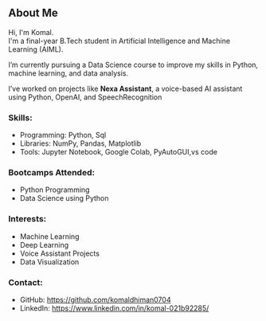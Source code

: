 ## About Me

Hi, I'm Komal.  
I'm a final-year B.Tech student in Artificial Intelligence and Machine Learning (AIML).

I’m currently pursuing a Data Science course to improve my skills in Python, machine learning, and data analysis.

I’ve worked on projects like **Nexa Assistant**, a voice-based AI assistant using Python, OpenAI, and SpeechRecognition 

### Skills:
- Programming: Python, Sql
- Libraries: NumPy, Pandas, Matplotlib
- Tools: Jupyter Notebook, Google Colab, PyAutoGUI,vs code

### Bootcamps Attended:
- Python Programming
- Data Science using Python

### Interests:
- Machine Learning
- Deep Learning
- Voice Assistant Projects
- Data Visualization

### Contact:
- GitHub: https://github.com/komaldhiman0704
- LinkedIn: https://www.linkedin.com/in/komal-021b92285/
